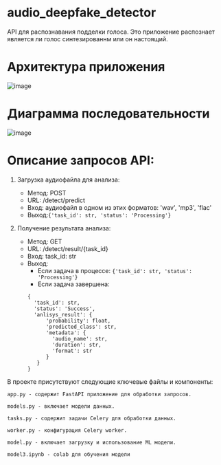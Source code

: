 # audio_deepfake_detector

API для распознавания подделки голоса. Это приложение распознает является ли голос синтезированнм или он настоящий.

# Архитектура приложения
![image](https://github.com/KamyshanskijGA/audio_deepfake_detector/assets/86370005/6a629854-1544-4945-bd77-5641776f7563)

# Диаграмма последовательности
![image](https://github.com/KamyshanskijGA/audio_deepfake_detector/assets/86370005/91524a7c-cea0-4a48-ab29-51abbc1a5e41)

# Описание запросов API:
1. Загрузка аудиофайла для анализа:
    - Метод: POST
    - URL: /detect/predict
    - Вход: аудиофайл  в одном из этих форматов: 'wav', 'mp3', 'flac'
    - Выход:```{'task_id': str, 'status': 'Processing'}```

2. Получение результата анализа:
    - Метод: GET
    - URL: /detect/result/{task_id}
    - Вход: task_id: str
    - Выход:
        - Если задача в процессе: ```{'task_id': str, 'status': 'Processing'}```
        - Если задача завершена: 
      ```
      {
        'task_id': str, 
        'status': 'Success', 
        'anlisys_result': {
            'probability': float, 
            'predicted_class': str, 
            'metadata': {
              'audio_name': str, 
              'duration': str, 
              'format': str
            }
         }
      }
      ```
В проекте присутствуют следующие ключевые файлы и компоненты:

    app.py - содержит FastAPI приложение для обработки запросов.
    
    models.py - включает модели данных.
    
    tasks.py - содержит задачи Celery для обработки данных.
    
    worker.py - конфигурация Celery worker.
    
    model.py - включает загрузку и использование ML модели.

    model3.ipynb - colab для обучения модели
